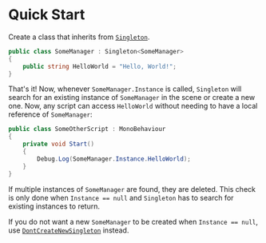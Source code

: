 # Quick Start

Create a class that inherits from [`Singleton`](~/api/Uralstech.Utils.Singleton.Singleton-1.yml).

```csharp
public class SomeManager : Singleton<SomeManager>
{
    public string HelloWorld = "Hello, World!";
}
```

That's it! Now, whenever `SomeManager.Instance` is called, `Singleton` will search for an
existing instance of `SomeManager` in the scene or create a new one. Now, any script can
access `HelloWorld` without needing to have a local reference of `SomeManager`:

```csharp
public class SomeOtherScript : MonoBehaviour
{
    private void Start()
    {
        Debug.Log(SomeManager.Instance.HelloWorld);
    }
}
```

If multiple instances of `SomeManager` are found, they are deleted. This check is only
done when `Instance == null` and `Singleton` has to search for existing instances to
return.

If you do not want a new `SomeManager` to be created when `Instance == null`, use
[`DontCreateNewSingleton`](~/api/Uralstech.Utils.Singleton.DontCreateNewSingleton-1.yml)
instead.
